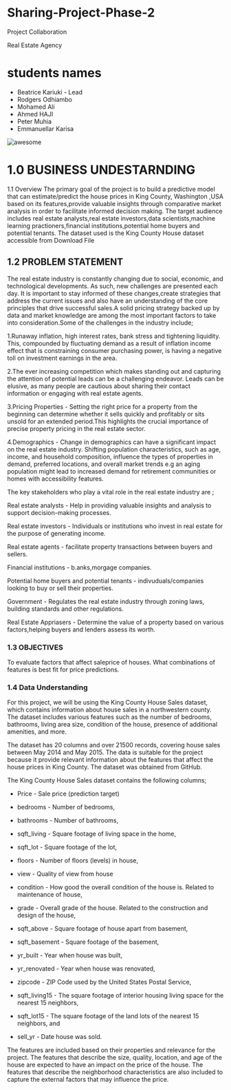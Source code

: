 # Sharing-Project-Phase-2
Project Collaboration

Real Estate Agency

# students names
- Beatrice Kariuki   - Lead
- Rodgers Odhiambo
- Mohamed Ali
- Ahmed HAJI
- Peter Muhia
- Emmanuellar Karisa

![awesome](https://images.unsplash.com/photo-1560518883-ce09059eeffa?w=500&auto=format&fit=crop&q=60&ixlib=rb-4.0.3&ixid=M3wxMjA3fDB8MHxzZWFyY2h8Mnx8aG91c2UlMjByZW50YWx8ZW58MHx8MHx8fDA%3D)

# 1.0 BUSINESS UNDESTARNDING
1.1 Overview
The primary goal of the project is to build a predictive model that can estimate/predict the house prices in King County, Washington ,USA based on its features,provide valuable insights through comparative market analysis in order to facilitate informed decision making. The target audience includes real estate analysts,real estate investors,data scientists,machine learning practioners,financial institutions,potential home buyers and potential tenants. The dataset used is the King County House dataset accessible from Download File

## 1.2 PROBLEM STATEMENT
The real estate industry is constantly changing due to social, economic, and technological developments. As such, new challenges are presented each day. It is important to stay informed of these changes,create strategies that address the current issues and also have an understanding of the core principles that drive successful sales.A solid pricing strategy backed up by data and market knowledge are among the most important factors to take into consideration.Some of the challenges in the industry include;

1.Runaway inflation, high interest rates, bank stress and tightening liquidity. This, compounded by fluctuating demand as a result of inflation income effect that is constraining consumer purchasing power, is having a negative toll on investment earnings in the area.

2.The ever increasing competition which makes standing out and capturing the attention of potential leads can be a challenging endeavor. Leads can be elusive, as many people are cautious about sharing their contact information or engaging with real estate agents.

3.Pricing Properties - Setting the right price for a property from the beginning can determine whether it sells quickly and profitably or sits unsold for an extended period.This highlights the crucial importance of precise property pricing in the real estate sector.

4.Demographics - Change in demographics can have a significant impact on the real estate industry. Shifting population characteristics, such as age, income, and household composition, influence the types of properties in demand, preferred locations, and overall market trends e.g an aging population might lead to increased demand for retirement communities or homes with accessibility features.

The key stakeholders who play a vital role in the real estate industry are ;

Real estate analysts - Help in providing valuable insights and analysis to support decision-making processes.

Real estate investors - Individuals or institutions who invest in real estate for the purpose of generating income.

Real estate agents - facilitate property transactions between buyers and sellers.

Financial institutions - b.anks,morgage companies.

Potential home buyers and potential tenants - indivuduals/companies looking to buy or sell their properties.

Government - Regulates the real estate industry through zoning laws, building standards and other regulations.

Real Estate Appriasers - Determine the value of a property based on various factors,helping buyers and lenders assess its worth.

### 1.3 OBJECTIVES
To evaluate factors that affect saleprice of houses.
What combinations of features is best fit for price predictions.
### 1.4 Data Understanding
For this project, we will be using the King County House Sales dataset, which contains information about house sales in a northwestern county. The dataset includes various features such as the number of bedrooms, bathrooms, living area size, condition of the house, presence of additional amenities, and more.

The dataset has 20 columns and over 21500 records, covering house sales between May 2014 and May 2015. The data is suitable for the project because it provide relevant information about the features that affect the house prices in King County. The dataset was obtained from GitHub.

The King County House Sales dataset contains the following columns;

- Price - Sale price (prediction target)

- bedrooms - Number of bedrooms,
 
- bathrooms - Number of bathrooms,
 
- sqft_living - Square footage of living space in the home,

- sqft_lot - Square footage of the lot,

- floors - Number of floors (levels) in house,

- view - Quality of view from house

- condition - How good the overall condition of the house is. Related to maintenance of house,

- grade - Overall grade of the house. Related to the construction and design of the house,
 
- sqft_above - Square footage of house apart from basement,

- sqft_basement - Square footage of the basement,

- yr_built - Year when house was built,

- yr_renovated - Year when house was renovated,

- zipcode - ZIP Code used by the United States Postal Service,

- sqft_living15 - The square footage of interior housing living space for the nearest 15 neighbors,

- sqft_lot15 - The square footage of the land lots of the nearest 15 neighbors, and

- sell_yr - Date house was sold.


The features are included based on their properties and relevance for the project. The features that describe the size, quality, location, and age of the house are expected to have an impact on the price of the house. The features that describe the neighborhood characteristics are also included to capture the external factors that may influence the price.
